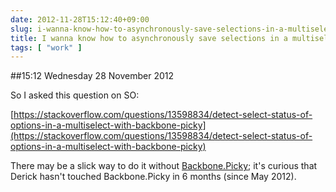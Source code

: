 ```yaml
---
date: 2012-11-28T15:12:40+09:00
slug: i-wanna-know-how-to-asynchronously-save-selections-in-a-multiselect-dropdown
title: I wanna know how to asynchronously save selections in a multiselect dropdown
tags: [ "work" ]
---
```


##15:12 Wednesday 28 November 2012

So I asked this question on SO:

[https://stackoverflow.com/questions/13598834/detect-select-status-of-options-in-a-multiselect-with-backbone-picky](https://stackoverflow.com/questions/13598834/detect-select-status-of-options-in-a-multiselect-with-backbone-picky)

There may be a slick way to do it without [Backbone.Picky](https://github.com/derickbailey/backbone.picky); it's curious that Derick hasn't touched Backbone.Picky in 6 months (since May 2012).
